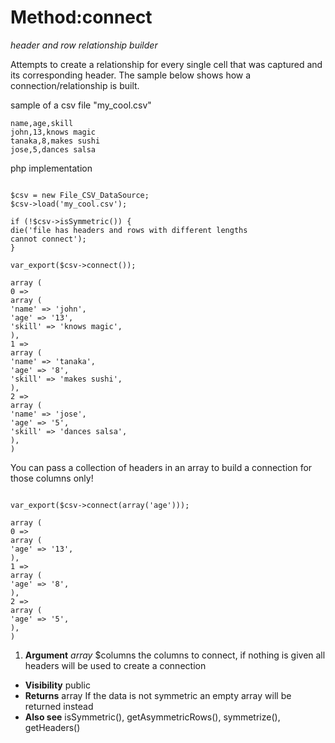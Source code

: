 # Method:connect #

_header and row relationship builder_

Attempts to create a relationship for every single cell that
was captured and its corresponding header. The sample below shows
how a connection/relationship is built.

sample of a csv file "my\_cool.csv"



```
name,age,skill
john,13,knows magic
tanaka,8,makes sushi
jose,5,dances salsa
```


php implementation



```

$csv = new File_CSV_DataSource;
$csv->load('my_cool.csv');

if (!$csv->isSymmetric()) {
die('file has headers and rows with different lengths
cannot connect');
}

var_export($csv->connect());

array (
0 =>
array (
'name' => 'john',
'age' => '13',
'skill' => 'knows magic',
),
1 =>
array (
'name' => 'tanaka',
'age' => '8',
'skill' => 'makes sushi',
),
2 =>
array (
'name' => 'jose',
'age' => '5',
'skill' => 'dances salsa',
),
)

```



You can pass a collection of headers in an array to build
a connection for those columns only!



```

var_export($csv->connect(array('age')));

array (
0 =>
array (
'age' => '13',
),
1 =>
array (
'age' => '8',
),
2 =>
array (
'age' => '5',
),
)

```


  1. **Argument** _array_  $columns the columns to connect, if nothing
is given all headers will be used to create a connection

  * **Visibility**  public
  * **Returns** array If the data is not symmetric an empty array
will be returned instead
  * **Also see** isSymmetric(), getAsymmetricRows(), symmetrize(), getHeaders()
